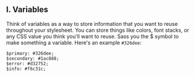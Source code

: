 ## I. Variables

Think of variables as a way to store information that you want to reuse throughout your stylesheet. You can store things like colors, font stacks, or any CSS value you think you'll want to reuse. Sass you the $ symbol to make something a variable. Here's an example `#326dee`:

```
$primary: #326dee;
$secondary: #1ac888;
$error: #d32752;
$info: #f6c31c;
```
